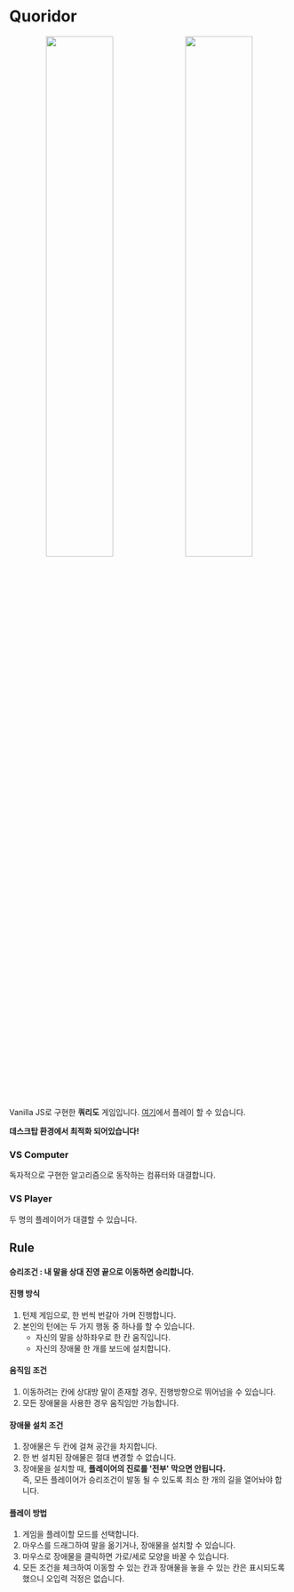 # Quoridor


<p align="center">
  <img src="https://github.com/j2noo/Quoridor/assets/77064618/320e16ea-3223-48a3-8dd7-5ef88103c909" align="center" width="49%">
  <img src="https://github.com/j2noo/Quoridor/assets/77064618/5c80fc4b-9aec-4f18-9ac7-99f1bd8fb4f1" align="center" width="49%">
  <figcaption align="center"></figcaption>
</p>

Vanilla JS로 구현한 **쿼리도** 게임입니다. [여기](https://quoridor.pages.dev/)에서 플레이 할 수 있습니다.

**데스크탑 환경에서 최적화 되어있습니다!**


### VS Computer
독자적으로 구현한 알고리즘으로 동작하는 컴퓨터와 대결합니다. 


### VS Player
두 명의 플레이어가 대결할 수 있습니다.



## Rule
#### 승리조건 : 내 말을 상대 진영 끝으로 이동하면 승리합니다.


#### 진행 방식
1. 턴제 게임으로, 한 번씩 번갈아 가며 진행합니다.
2. 본인의 턴에는 두 가지 행동 중 하나를 할 수 있습니다.
   - 자신의 말을 상하좌우로 한 칸 움직입니다.
   - 자신의 장애물 한 개를 보드에 설치합니다.


#### 움직임 조건
1. 이동하려는 칸에 상대방 말이 존재할 경우, 진행방향으로 뛰어넘을 수 있습니다.
2. 모든 장애물을 사용한 경우 움직임만 가능합니다.


#### 장애물 설치 조건
1. 장애물은 두 칸에 걸쳐 공간을 차지합니다.
2. 한 번 설치된 장애물은 절대 변경할 수 없습니다.
3. 장애물을 설치할 때, **플레이어의 진로를 '전부' 막으면 안됩니다.**  
   즉, 모든 플레이어가 승리조건이 발동 될 수 있도록 최소 한 개의 길을 열어놔야 합니다.


#### 플레이 방법
1. 게임을 플레이할 모드를 선택합니다.
2. 마우스를 드래그하여 말을 옮기거나, 장애물을 설치할 수 있습니다.
3. 마우스로 장애물을 클릭하면 가로/세로 모양을 바꿀 수 있습니다.
4. 모든 조건을 체크하여 이동할 수 있는 칸과 장애물을 놓을 수 있는 칸은 표시되도록 했으니 오입력 걱정은 없습니다.
